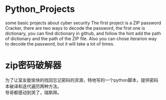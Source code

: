 # Python_Projects
some basic projects about cyber security
The first project is a  ZIP password Cracker, there are two ways to decode the password, the first one is dictionary, you can find dictionary in github, and follow the hint add the path of dictionary and the path of the ZIP file. Also you can chose iterarion way to decode the password, but it will take a lot of times.
# zip密码破解器
为了让室友能愉快的找回忘记密码的资源，特地写的一个python脚本，提供密码本破译和迭代遍历两种方法。<br>
导哥都感动到哭了，瑞斯拜。
